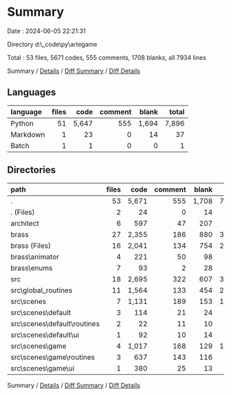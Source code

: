 # Summary

Date : 2024-06-05 22:21:31

Directory d:\\_code\\py\\artegame

Total : 53 files,  5671 codes, 555 comments, 1708 blanks, all 7934 lines

Summary / [Details](details.md) / [Diff Summary](diff.md) / [Diff Details](diff-details.md)

## Languages
| language | files | code | comment | blank | total |
| :--- | ---: | ---: | ---: | ---: | ---: |
| Python | 51 | 5,647 | 555 | 1,694 | 7,896 |
| Markdown | 1 | 23 | 0 | 14 | 37 |
| Batch | 1 | 1 | 0 | 0 | 1 |

## Directories
| path | files | code | comment | blank | total |
| :--- | ---: | ---: | ---: | ---: | ---: |
| . | 53 | 5,671 | 555 | 1,708 | 7,934 |
| . (Files) | 2 | 24 | 0 | 14 | 38 |
| architect | 6 | 597 | 47 | 207 | 851 |
| brass | 27 | 2,355 | 186 | 880 | 3,421 |
| brass (Files) | 16 | 2,041 | 134 | 754 | 2,929 |
| brass\\animator | 4 | 221 | 50 | 98 | 369 |
| brass\\enums | 7 | 93 | 2 | 28 | 123 |
| src | 18 | 2,695 | 322 | 607 | 3,624 |
| src\\global_routines | 11 | 1,564 | 133 | 454 | 2,151 |
| src\\scenes | 7 | 1,131 | 189 | 153 | 1,473 |
| src\\scenes\\default | 3 | 114 | 21 | 24 | 159 |
| src\\scenes\\default\\routines | 2 | 22 | 11 | 10 | 43 |
| src\\scenes\\default\\ui | 1 | 92 | 10 | 14 | 116 |
| src\\scenes\\game | 4 | 1,017 | 168 | 129 | 1,314 |
| src\\scenes\\game\\routines | 3 | 637 | 143 | 116 | 896 |
| src\\scenes\\game\\ui | 1 | 380 | 25 | 13 | 418 |

Summary / [Details](details.md) / [Diff Summary](diff.md) / [Diff Details](diff-details.md)